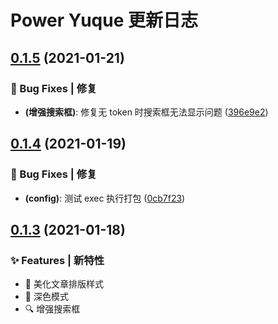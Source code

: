 # Power Yuque 更新日志

## [0.1.5](https://github.com/arvinxx/power-yuque/compare/v0.1.4...v0.1.5) (2021-01-21)


### 🐛 Bug Fixes | 修复

* **(增强搜索框)**: 修复无 token 时搜索框无法显示问题 ([396e9e2](https://github.com/arvinxx/power-yuque/commit/396e9e2))

## [0.1.4](https://github.com/arvinxx/power-yuque/compare/v0.1.3...v0.1.4) (2021-01-19)


### 🐛 Bug Fixes | 修复

* **(config)**: 测试 exec 执行打包 ([0cb7f23](https://github.com/arvinxx/power-yuque/commit/0cb7f23))

## [0.1.3](https://github.com/arvinxx/power-yuque/compare/v0.1.2...v0.1.3) (2021-01-18)

### ✨ Features | 新特性

- 💄 美化文章排版样式
- 🌙 深色模式
- 🔍 增强搜索框
